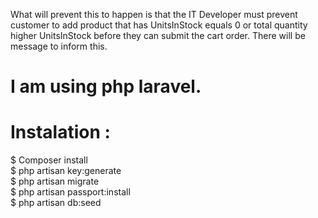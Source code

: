 What will prevent this to happen is that the IT Developer must prevent customer to add product that has UnitsInStock equals 0 or total quantity higher UnitsInStock
before they can submit the cart order. There will be message to inform this. 

# I am using php laravel. 

# Instalation :
$ Composer install </br>
$ php artisan key:generate </br>
$ php artisan migrate </br>
$ php artisan passport:install </br>
$ php artisan db:seed